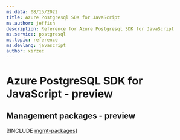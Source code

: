 ```yaml
---
ms.data: 08/15/2022
title: Azure Postgresql SDK for JavaScript
ms.author: jeffish
description: Reference for Azure Postgresql SDK for JavaScript
ms.service: postgresql
ms.topic: reference
ms.devlang: javascript
author: xirzec
---
```

# Azure PostgreSQL SDK for JavaScript - preview

## Management packages - preview
[!INCLUDE [mgmt-packages](postgresql-mgmt-index.md)]